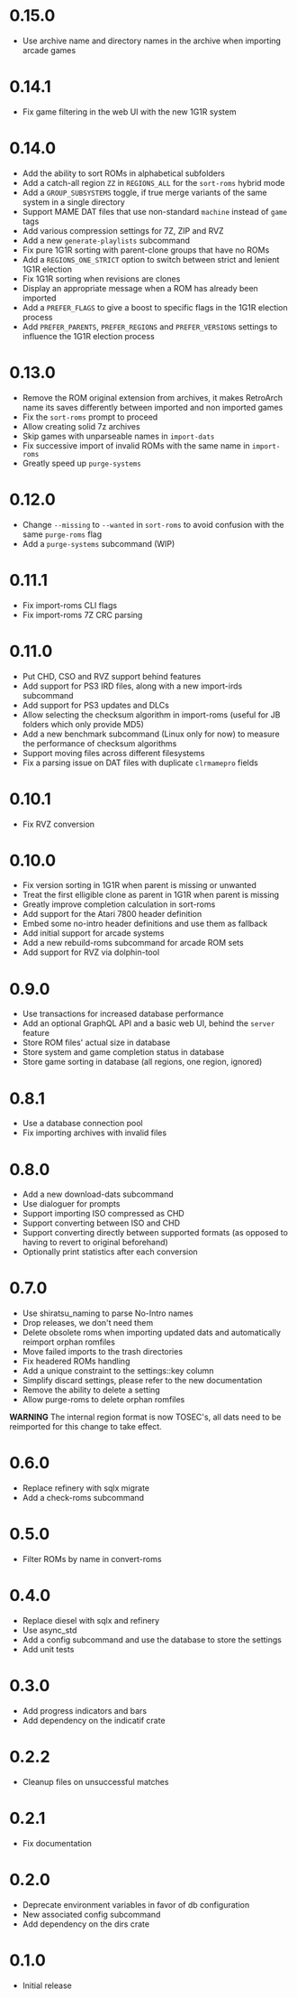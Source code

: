 # 0.15.0

- Use archive name and directory names in the archive when importing arcade games

# 0.14.1

- Fix game filtering in the web UI with the new 1G1R system

# 0.14.0

- Add the ability to sort ROMs in alphabetical subfolders
- Add a catch-all region `ZZ` in `REGIONS_ALL` for the `sort-roms` hybrid mode
- Add a `GROUP_SUBSYSTEMS` toggle, if true merge variants of the same system in a single directory
- Support MAME DAT files that use non-standard `machine` instead of `game` tags
- Add various compression settings for 7Z, ZIP and RVZ
- Add a new `generate-playlists` subcommand
- Fix pure 1G1R sorting with parent-clone groups that have no ROMs
- Add a `REGIONS_ONE_STRICT` option to switch between strict and lenient 1G1R election
- Fix 1G1R sorting when revisions are clones
- Display an appropriate message when a ROM has already been imported
- Add a `PREFER_FLAGS` to give a boost to specific flags in the 1G1R election process
- Add `PREFER_PARENTS`, `PREFER_REGIONS` and `PREFER_VERSIONS` settings to influence the 1G1R election process

# 0.13.0

- Remove the ROM original extension from archives, it makes RetroArch name its saves differently between imported and non imported games
- Fix the `sort-roms` prompt to proceed
- Allow creating solid 7z archives
- Skip games with unparseable names in `import-dats`
- Fix successive import of invalid ROMs with the same name in `import-roms`
- Greatly speed up `purge-systems`

# 0.12.0

- Change `--missing` to `--wanted` in `sort-roms` to avoid confusion with the same `purge-roms` flag
- Add a `purge-systems` subcommand (WIP)

# 0.11.1

- Fix import-roms CLI flags
- Fix import-roms 7Z CRC parsing

# 0.11.0

- Put CHD, CSO and RVZ support behind features
- Add support for PS3 IRD files, along with a new import-irds subcommand
- Add support for PS3 updates and DLCs
- Allow selecting the checksum algorithm in import-roms (useful for JB folders which only provide MD5)
- Add a new benchmark subcommand (Linux only for now) to measure the performance of checksum algorithms
- Support moving files across different filesystems
- Fix a parsing issue on DAT files with duplicate `clrmamepro` fields 

# 0.10.1

- Fix RVZ conversion

# 0.10.0

- Fix version sorting in 1G1R when parent is missing or unwanted
- Treat the first elligible clone as parent in 1G1R when parent is missing
- Greatly improve completion calculation in sort-roms
- Add support for the Atari 7800 header definition
- Embed some no-intro header definitions and use them as fallback
- Add initial support for arcade systems
- Add a new rebuild-roms subcommand for arcade ROM sets
- Add support for RVZ via dolphin-tool

# 0.9.0

- Use transactions for increased database performance
- Add an optional GraphQL API and a basic web UI, behind the `server` feature
- Store ROM files' actual size in database
- Store system and game completion status in database
- Store game sorting in database (all regions, one region, ignored)

# 0.8.1

- Use a database connection pool
- Fix importing archives with invalid files

# 0.8.0

- Add a new download-dats subcommand
- Use dialoguer for prompts
- Support importing ISO compressed as CHD
- Support converting between ISO and CHD
- Support converting directly between supported formats (as opposed to having to revert to original beforehand)
- Optionally print statistics after each conversion

# 0.7.0

- Use shiratsu_naming to parse No-Intro names
- Drop releases, we don't need them
- Delete obsolete roms when importing updated dats and automatically reimport orphan romfiles
- Move failed imports to the trash directories
- Fix headered ROMs handling
- Add a unique constraint to the settings::key column
- Simplify discard settings, please refer to the new documentation
- Remove the ability to delete a setting
- Allow purge-roms to delete orphan romfiles

**WARNING** The internal region format is now TOSEC's, all dats need to be reimported for this change to take effect.

# 0.6.0

- Replace refinery with sqlx migrate
- Add a check-roms subcommand

# 0.5.0

- Filter ROMs by name in convert-roms

# 0.4.0

- Replace diesel with sqlx and refinery
- Use async_std
- Add a config subcommand and use the database to store the settings
- Add unit tests

# 0.3.0

- Add progress indicators and bars
- Add dependency on the indicatif crate

# 0.2.2

- Cleanup files on unsuccessful matches

# 0.2.1

- Fix documentation

# 0.2.0

- Deprecate environment variables in favor of db configuration
- New associated config subcommand
- Add dependency on the dirs crate

# 0.1.0

- Initial release
